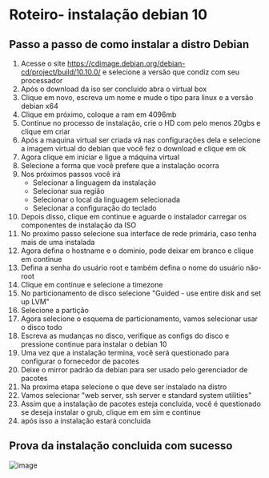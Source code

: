 # Roteiro- instalação debian 10
## Passo a passo de como instalar a distro Debian
1. Acesse o site https://cdimage.debian.org/debian-cd/project/build/10.10.0/ e selecione a versão que condiz com seu processador
2. Após o download da iso ser concluido abra o virtual box
3. Clique em novo, escreva um nome e mude o tipo para linux e a versão debian x64
4. Clique em próximo, coloque a ram em 4096mb
5. Continue no processo de instalação, crie o HD com pelo menos 20gbs e clique em criar
6. Após a maquina virtual ser criada vá nas configurações dela e selecione a imagem virtual do debian que você fez o download e clique em ok
7. Agora clique em iniciar e ligue a máquina virtual
8. Selecione a forma que você prefere que a instalação ocorra
9. Nos próximos passos você irá
   - Selecionar a linguagem da instalação
   - Selecionar sua região
   - Selecionar o local da linguagem selecionada
   - Selecionar a configuração do teclado
10. Depois disso, clique em continue e aguarde o instalador carregar os componentes de instalação da ISO
11. No proximo passo selecione sua interface de rede primária, caso tenha mais de uma instalada
12. Agora defina o hostname e o dominio, pode deixar em branco e clique em continue
13. Defina a senha do usuário root e também defina o nome do usuário não-root
14. Clique em continue e selecione a timezone
15. No particionamento de disco selecione "Guided - use entire disk and set up LVM"
16. Selecione a partição
17. Agora selecione o esquema de particionamento, vamos selecionar usar o disco todo
18. Escreva as mudanças no disco, verifique as configs do disco e pressione continue para instalar o debian 10
19. Uma vez que a instalação termina, você será questionado para configurar o fornecedor de pacotes
20. Deixe o mirror padrão da debian para ser usado pelo gerenciador de pacotes
21. Na proxima etapa selecione o que deve ser instalado na distro
22. Vamos selecionar "web server, ssh server e standard system utilities"
23. Assim que a instalação de pacotes esteja concluida, você é questionado se deseja instalar o grub, clique em em sim e continue
24. após isso a instalação estará concluida
## Prova da instalação concluida com sucesso
![image](https://user-images.githubusercontent.com/54211710/130354546-82570795-a9b4-4048-933c-5dc53f0e8d29.png)
